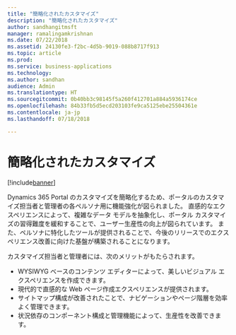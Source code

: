 ```yaml
---
title: "簡略化されたカスタマイズ"
description: "簡略化されたカスタマイズ"
author: sandhangitmsft
manager: ramalingamkrishnan
ms.date: 07/22/2018
ms.assetid: 24130fe3-f2bc-4d5b-9019-088b8717f913
ms.topic: article
ms.prod: 
ms.service: business-applications
ms.technology: 
ms.author: sandhan
audience: Admin
ms.translationtype: HT
ms.sourcegitcommit: 0b40bb3c98145f5a260f412701a884a5936174ce
ms.openlocfilehash: 84b33fb5d5ecd203103fe9ca5125ebe25504361e
ms.contentlocale: ja-jp
ms.lasthandoff: 07/18/2018

---
```

#  <a name="simplified-customization"></a>簡略化されたカスタマイズ

[!include[banner](../../../includes/banner.md)]


Dynamics 365 Portal のカスタマイズを簡略化するため、ポータルのカスタマイズ担当者と管理者の各ペルソナ用に機能強化が図られました。 直感的なエクスペリエンスによって、複雑なデータ モデルを抽象化し、ポータル カスタマイズの習得難度を緩和することで、ユーザー生産性の向上が図られています。 また、ペルソナに特化したツールが提供されることで、今後のリリースでのエクスペリエンス改善に向けた基盤が構築されることになります。

カスタマイズ担当者と管理者には、次のメリットがもたらされます。

- WYSIWYG ベースのコンテンツ エディターによって、美しいビジュアル エクスペリエンスを作成できます。  
- 現代的で直感的な Web ページ作成エクスペリエンスが提供されます。
- サイトマップ構成が改善されたことで、ナビゲーションやページ階層を効率よく管理できます。    
- 状況依存のコンポーネント構成と管理機能によって、生産性を改善できます。

<!--
### Who uses this feature
This feature is intended for users who customize and manage portals.
## Status
### Development status
In development
#### Target timeframe
October 2018 or later
### Availability
Cloud
### Regional availability
Global
-->


